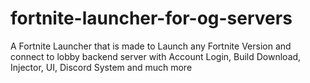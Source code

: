 # fortnite-launcher-for-og-servers
A Fortnite Launcher that is made to Launch any Fortnite Version and connect to lobby backend server with Account Login, Build Download, Injector, UI, Discord System and much more 
